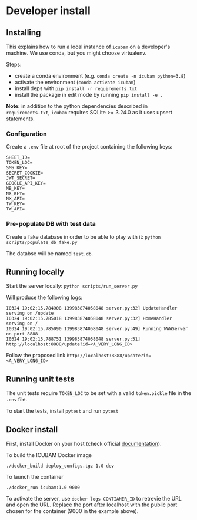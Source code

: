 # Developer install 

## Installing

This explains how to run a local instance of `icubam` on a developer's machine. We use conda, but you might choose virtualenv.

Steps:

- create a conda environment (e.g. `conda create -n icubam python=3.8`)
- activate the environment (`conda activate icubam`)
- install deps with `pip install -r requirements.txt`
- install the package in edit mode by running `pip install -e .`

**Note:** in addition to the python dependencies described in `requirements.txt`, `icubam` requires SQLite >= 3.24.0 as it uses upsert statements.

### Configuration

Create a `.env` file at root of the project containing the following keys:
```
SHEET_ID=
TOKEN_LOC=
SMS_KEY=
SECRET_COOKIE=
JWT_SECRET=
GOOGLE_API_KEY=
MB_KEY= 
NX_KEY= 
NX_API= 
TW_KEY=
TW_API=
```

### Pre-populate DB with test data

Create a fake database in order to be able to play with it:
`python scripts/populate_db_fake.py`

The databse will be named `test.db`.

## Running locally

Start the server locally:
`python scripts/run_server.py`

Will produce the following logs:
```
I0324 19:02:15.784908 139983874058048 server.py:32] UpdateHandler serving on /update
I0324 19:02:15.785018 139983874058048 server.py:32] HomeHandler serving on /
I0324 19:02:15.785090 139983874058048 server.py:49] Running WWWServer on port 8888
I0324 19:02:15.788751 139983874058048 server.py:51] http://localhost:8888/update?id=<A_VERY_LONG_ID>
```

Follow the proposed link `http://localhost:8888/update?id=<A_VERY_LONG_ID>`

## Running unit tests

The unit tests require `TOKEN_LOC` to be set with a valid `token.pickle` file in the `.env` file.

To start the tests, install `pytest` and run `pytest`

## Docker install

First, install Docker on your host (check official [documentation](https://docs.docker.com/)).

To build the ICUBAM Docker image
    
```
./docker_build deploy_configs.tgz 1.0 dev
```
    
To launch the container

```
./docker_run icubam:1.0 9000
``` 

To activate the server, use `docker logs CONTIANER_ID` to retrevie the URL and open the URL. Replace the port after 
localhost with the public port chosen for the container (9000 in the example above).  